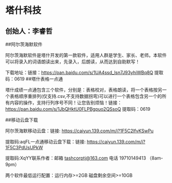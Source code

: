 # 塔什科技
## 创始人：李睿哲
##阿尔茨海默软件

阿尔茨海默软件是塔什开发的第一款软件，适用人群是学生、家长、老师。本软件可以将录入的词语朗读出来，先录入，后朗读，从而达到自助默写！  

下载地址：链接：https://pan.baidu.com/s/1UA4ssd_lsn7J93yhiWBq8Q 提取码：0619
##塔什表格一点通

塔什成绩一点通包含三个软件，分别是：表格校对，表格朗读，将一个表格按另一个表格顺序重排列(仅支持.csv,不支持数据拐弯)可以进行一个表格包含另一个的所有内容的操作，支持行列序号不同！让您告别烦恼！链接：https://pan.baidu.com/s/1JbQHktU0FLPBgpuo2QSsoQ 提取码：0619

##移动云盘下载

阿尔茨海默移动云盘：链接: https://caiyun.139.com/m/i?1F5C2lfvKSwPu  

提取码:aqFL一点通移动云盘下载：链接: https://caiyun.139.com/m/i?1F5C3PdUsUPkW  

提取码:XqYY联系作者：邮箱 tashcorptj@163.com  电话 19710149413 （8am-9pm）

两个软件最低运行配置：运行内存>=2GB 磁盘剩余空间>=10GB
